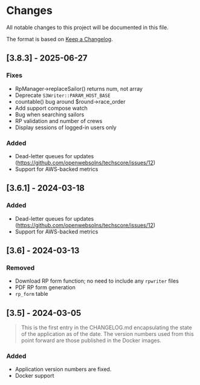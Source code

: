 # Changes

All notable changes to this project will be documented in this file.

The format is based on [Keep a Changelog](https://keepachangelog.com/en/1.1.0/).

## [3.8.3] - 2025-06-27

### Fixes

- RpManager->replaceSailor() returns num, not array
- Deprecate `S3Writer::PARAM_HOST_BASE`
- countable() bug around $round->race_order
- Add support compose watch
- Bug when searching sailors
- RP validation and number of crews
- Display sessions of logged-in users only

### Added

- Dead-letter queues for updates (https://github.com/openwebsolns/techscore/issues/12)
- Support for AWS-backed metrics

## [3.6.1] - 2024-03-18

### Added

- Dead-letter queues for updates (https://github.com/openwebsolns/techscore/issues/12)
- Support for AWS-backed metrics

## [3.6] - 2024-03-13

### Removed

- Download RP form function; no need to include any `rpwriter` files
- PDF RP form generation
- `rp_form` table

## [3.5] - 2024-03-05

> This is the first entry in the CHANGELOG.md encapsulating the state of the application as of the
> date. The version numbers used from this point forward are those published in the Docker images.

### Added

- Application version numbers are fixed.
- Docker support
